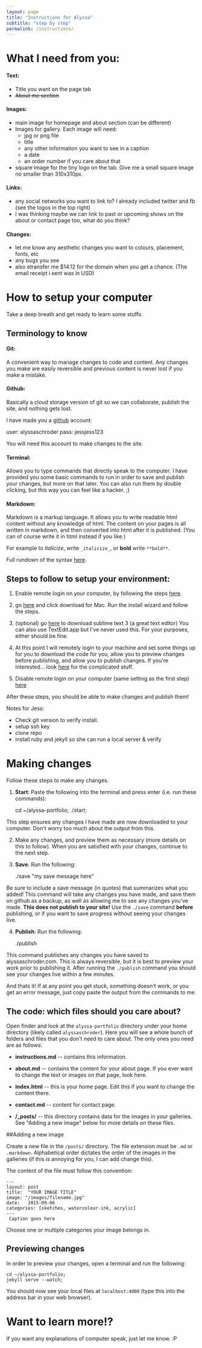 ```yaml
---
layout: page
title: "Instructions for Alyssa"
subtitle: "step by step"
permalink: /instructions/
---
```



# What I need from you:

#### Text:

- Title you want on the page tab
- <del>About me section</del>


#### Images:

- main image for homepage and about section (can be different)
- Images for gallery. Each image will need:
    - jpg or png file
    - title
    - any other information you want to see in a caption
    - a date
    - an order number if you care about that
- square image for the tiny logo on the tab. Give me a small square image no smaller than 310x310px.

#### Links:

- any social networks you want to link to? I already included twitter and fb (see the logos in the top right)
- I was thinking maybe we can link to past or upcoming shows on the about or contact page too, what do you think?


#### Changes:

- let me know any aesthetic changes you want to colours, placement, fonts, etc
- any bugs you see
- also etransfer me $14.12 for the domain when you get a chance. (The email receipt i sent was in USD)


# How to setup your computer

Take a deep breath and get ready to learn some stuffs.

## Terminology to know

#### Git:

A convenient way to manage changes to code and content. Any changes you make are easily reversible and previous content is never lost if you make a mistake.

#### Github:

Basically a cloud storage version of git so we can collaborate, publish the site, and nothing gets lost.

I have made you a [github](http://github.com) account:

user: alyssaschroder
pass: jessjess123

You will need this account to make changes to the site.

#### Terminal:

Allows you to type commands that directly speak to the computer. I have provided you some basic commands to run in order to save and publish your changes, but more on that later. You can also run them by double clicking, but this way you can feel like a hacker. ;)

#### Markdown:

Markdown is a markup language. It allows you to write readable html content without any knowledge of html. The content on your pages is all written in markdown, and then converted into html after it is published. (You can of course write it in html instead if you like.)

For example to _italicize_, write `_italicize_`, or **bold** write `**bold**`.

Full rundown of the syntax [here](https://github.com/adam-p/markdown-here/wiki/Markdown-Cheatsheet).

## Steps to follow to setup your environment:

1) Enable remote login on your computer, by following the steps [here](https://support.apple.com/kb/PH18726?locale=en_US).

2) go [here](http://git-scm.com/downloads) and click download for Mac. Run the install wizard and follow the steps.

3) (optional) go [here](https://www.sublimetext.com/3) to download sublime text 3 (a great text editor) You can also use TextEdit.app but I've never used this. For your purposes, either should be fine.

4) At this point I will remotely login to your machine and set some things up for you to download the code for you, allow you to preview changes before publishing, and allow you to publish changes. If you're interested... look [here](https://help.github.com/articles/generating-an-ssh-key/) for the complicated stuff.

5) Disable remote login on your computer (same setting as the first step) [here](https://support.apple.com/kb/PH18726?locale=en_US)

After these steps, you should be able to make changes and publish them!

Notes for Jess:

- Check git version to verify install.
- setup ssh key
- clone repo
- install ruby and jekyll so she can run a local server & verify


# Making changes

Follow these steps to make any changes.

1) **Start**: Paste the following into the terminal and press enter (i.e. run these commands):

    cd ~/alyssa-portfolio;
    ./start;

This step ensures any changes I have made are now downloaded to your computer.
Don't worry too much about the output from this.

2) Make any changes, and preview them as necessary (more details on this to follow). When you are satisfied with your changes, continue to the next step.

3) **Save**: Run the following:

    ./save "my save message here"

Be sure to include a save message (in quotes) that summarizes what you added!
This command will take any changes you have made, and save them on github as a backup, as well as allowing me to see any changes you've made.
**This does not publish to your site!** Use the `./save` command **before** publishing, or if you want to save progress without seeing your changes live.

4) **Publish**: Run the following:

    ./publish

This command publishes any changes you have saved to alyssaschroder.com.
This is always reversible, but it is best to preview your work prior to publishing it.
After running the `./publish` command you should see your changes live within a few minutes.

And thats it! If at any point you get stuck, something doesn't work, or you get an error message, just copy paste the output from the commands to me.


## The code: which files should you care about?
Open finder and look at the `alyssa-portfolio` directory under your home directory (likely called `alyssaschroder`). Here you will see a whole bunch of folders and files that you don't need to care about. The only ones you need are as follows:

- **instructions.md** -- contains this information.

- **about.md** -- contains the content for your about page. If you ever want to change the text or images on that page, look here.

- **index.html** -- this is your home page. Edit this if you want to change the content there.

- **contact.md** -- content for contact page.

- **/_posts/** -- this directory contains data for the images in your galleries. See "Adding a new image" below for more details on these files.


##Adding a new image

Create a  new file in the `/posts/` directory. The file extension must be `.md` or `.markdown`. Alphabetical order dictates the order of the images in the galleries (if this is annoying for you, I can add change this).

The content of the file must follow this convention:

    ---
    layout: post
    title:  "YOUR IMAGE TITLE"
    image: "/images/filename.jpg"
    date:   2015-09-06
    categories: [sketches, watercolour-ink, acrylic]
    ---
     Caption goes here


Choose one or multiple categories your image belongs in.


## Previewing changes

In order to preview your changes, open a terminal and run the following:

    cd ~/alyssa-portfolio;
    jekyll serve --watch;

You should now see your local files at `localhost:4000` (type this into the address bar in your web browser).


# Want to learn more!?

If you want any explanations of computer speak, just let me know. :P
